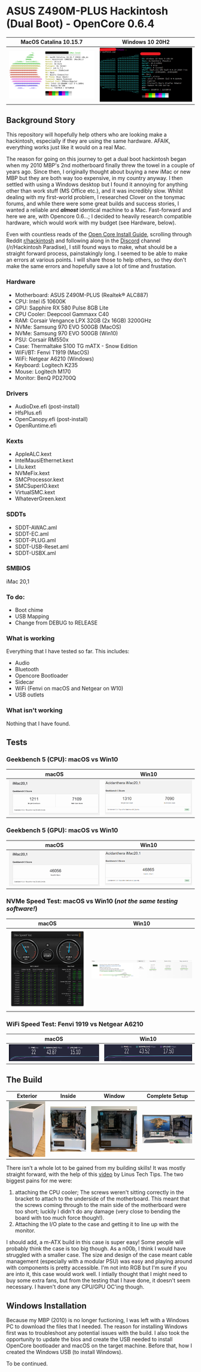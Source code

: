 # ASUS Z490M-PLUS Hackintosh (Dual Boot) - OpenCore 0.6.4
MacOS Catalina 10.15.7 | Windows 10 20H2
-----------------------|----------------
![MacOS](Neofetch_Mac.png) | ![Win10](Neofetch_Windows.PNG) 


## Background Story
This repository will hopefully help others who are looking make a hackintosh, especially if they are using the same hardware. AFAIK, everything works just like it would on a real Mac. 

The reason for going on this journey to get a dual boot hackintosh began when my 2010 MBP's 2nd motherboard finally threw the towel in a couple of years ago. Since then, I originally thought about buying a new iMac or new MBP but they are both way too expensive, in my country anyway. I then settled with using a Windows desktop but I found it annoying for anything other than work stuff (MS Office etc.), and it was incredibly slow. Whilst dealing with my first-world problem, I researched Clover on the tonymac forums, and while there were some great builds and success stories, I wanted a reliable and ***almost*** identical machine to a Mac. Fast-forward and here we are, with Opencore 0.6...; I decided to heavily research compatible hardware, which would work with my budget (see Hardware, below).

Even with countless reads of the [Open Core Install Guide](https://dortania.github.io/OpenCore-Install-Guide/), scrolling through Reddit [r/hackintosh](https://www.reddit.com/r/hackintosh/) and following along in the [Discord](https://discord.com) channel (/r/Hackintosh Paradise), I still found ways to make, what should be a straight forward process, painstakingly long. I seemed to be able to make an errors at various points. I will share those to help others, so they don't make the same errors and hopefully save a lot of time and frustation. 

### Hardware
* Motherboard: ASUS Z490M-PLUS (Realtek® ALC887)
* CPU: Intel i5 10600K
* GPU: Sapphire RX 580 Pulse 8GB Lite
* CPU Cooler: Deepcool Gammaxx C40
* RAM: Corsair Vengance LPX 32GB (2x 16GB) 3200GHz
* NVMe: Samsung 970 EVO 500GB (MacOS)
* NVMe: Samsung 970 EVO 500GB (Win10)
* PSU: Corsair RM550x
* Case: Thermaltake S100 TG mATX - Snow Edition
* WiFi/BT: Fenvi T1919 (MacOS)
* WiFi: Netgear A6210 (Windows)
* Keyboard: Logitech K235
* Mouse: Logitech M170
* Monitor: BenQ PD2700Q

### Drivers
* AudioDxe.efi (post-install)
* HfsPlus.efi
* OpenCanopy.efi (post-install)
* OpenRuntime.efi

### Kexts
* AppleALC.kext
* IntelMausiEthernet.kext
* Lilu.kext
* NVMeFix.kext
* SMCProcessor.kext
* SMCSuperIO.kext
* VirtualSMC.kext
* WhateverGreen.kext

### SDDTs
* SDDT-AWAC.aml
* SDDT-EC.aml
* SDDT-PLUG.aml
* SDDT-USB-Reset.aml
* SDDT-USBX.aml

### SMBIOS
iMac 20,1

### To do:
* Boot chime
* USB Mapping
* Change from DEBUG to RELEASE

### What is working
Everything that I have tested so far. This includes: 
* Audio
* Bluetooth
* Opencore Bootloader
* Sidecar
* WiFi (Fenvi on macOS and Netgear on W10)
* USB outlets

### What isn't working
Nothing that I have found.


## Tests
### Geekbench 5 (CPU): macOS vs Win10
macOS | Win10
----- |------
![CPU Mac](CPU_Mac.png) | ![CPU Windows](CPU_Windows.PNG)

### Geekbench 5 (GPU): macOS vs Win10
macOS | Win10
----- |------
![GPU Mac](OpenCL_Mac.png) | ![GPU Win10](OpenCL_Windows.PNG)

### NVMe Speed Test: macOS vs Win10 (_not the same testing software!_)
macOS | Win10
----- |------
![NVMe Mac](NVMEMac.png) | ![NVMe Windows](NVMeWindows.PNG)

### WiFi Speed Test: Fenvi 1919 vs Netgear A6210
macOS | Win10
----- |------
![WIFI Mac](WIFI_MAC.png) | ![WIFI Windows](WIFI_WINDOWS.PNG) 

## The Build
Exterior | Inside | Window | Complete Setup
-------- | ------ | ------ | --------------
![Exterior](Build_exterior.png) | ![Inside](Build_inside.png) | ![Window](Build_window.png) | ![Completed](Build_complete.png)

There isn't a whole lot to be gained from my building skills! It was mostly straight forward, with the help of this [video](https://www.youtube.com/watch?v=v7MYOpFONCU) by Linus Tech Tips. The two biggest pains for me were: 
1. attaching the CPU cooler; The screws weren't sitting correctly in the bracket to attach to the underside of the motherboard. This meant that the screws coming through to the main side of the motherboard were too short; luckily I didn't do any damage (very close to bending the board with too much force though!).   
2. Attaching the I/O plate to the case and getting it to line up with the monitor. 

I should add, a m-ATX build in this case is super easy! Some people will probably think the case is too big though. As a n00b, I think I would have struggled with a smaller case. The size and design of the case meant cable management (especially with a modular PSU) was easy and playing around with components is pretty accessible. I'm not into RGB but I'm sure if you are into it, this case would work well. I intially thought that I might need to buy some extra fans, but from the testing that I have done, it doesn't seem necessary. I haven't done any CPU/GPU OC'ing though.

## Windows Installation
Because my MBP (2010) is no longer fuctioning, I was left with a Windows PC to download the files that I needed. The reason for installing Windows first was to troubleshoot any potential issues with the build. I also took the opportunity to update the bios and create the USB needed to install OpenCore bootloader and macOS on the target machine. Before that, how I created the Windows USB (to install Windows).

To be continued.
